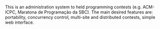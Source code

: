This is an administration system to held programming contests (e.g. ACM-ICPC, Maratona de Programação da SBC). The main desired features are: portability, concurrency control, multi-site and distributed contests, simple web interface.